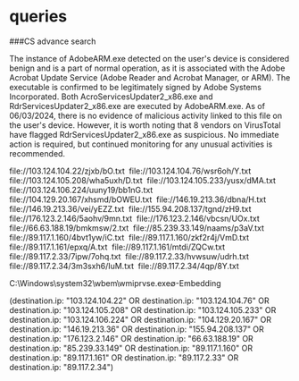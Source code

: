 # queries

###CS advance search

The instance of AdobeARM.exe detected on the user's device is considered benign and is a part of normal operation, as it is associated with the Adobe Acrobat Update Service (Adobe Reader and Acrobat Manager, or ARM). The executable is confirmed to be legitimately signed by Adobe Systems Incorporated. Both AcroServicesUpdater2_x86.exe and RdrServicesUpdater2_x86.exe are executed by AdobeARM.exe. As of 06/03/2024, there is no evidence of malicious activity linked to this file on the user's device. However, it is worth noting that 8 vendors on VirusTotal have flagged RdrServicesUpdater2_x86.exe as suspicious. No immediate action is required, but continued monitoring for any unusual activities is recommended.


file://103.124.104.22/zjxb/bO.txt 
file://103.124.104.76/wsr6oh/Y.txt 
file://103.124.105.208/wha5uxh/D.txt 
file://103.124.105.233/yusx/dMA.txt 
file://103.124.106.224/uuny19/bb1nG.txt 
file://104.129.20.167/xhsmd/bOWEU.txt 
file://146.19.213.36/dbna/H.txt 
file://146.19.213.36/vei/yEZZ.txt 
file://155.94.208.137/tgnd/zH9.txt 
file://176.123.2.146/5aohv/9mn.txt 
file://176.123.2.146/vbcsn/UOx.txt 
file://66.63.188.19/bmkmsw/2.txt 
file://85.239.33.149/naams/p3aV.txt 
file://89.117.1.160/4bvt1yw/iC.txt 
file://89.117.1.160/zkf2r4j/VmD.txt 
file://89.117.1.161/epxq/A.txt 
file://89.117.1.161/mtdi/ZQCw.txt 
file://89.117.2.33/7ipw/7ohq.txt 
file://89.117.2.33/hvwsuw/udrh.txt 
file://89.117.2.34/3m3sxh6/IuM.txt 
file://89.117.2.34/4qp/8Y.txt 



C:\Windows\system32\wbem\wmiprvse.exe∅-Embedding


(destination.ip: "103.124.104.22" OR destination.ip: "103.124.104.76" OR destination.ip: "103.124.105.208" OR destination.ip: "103.124.105.233" OR destination.ip: "103.124.106.224" OR destination.ip: "104.129.20.167" OR destination.ip: "146.19.213.36" OR destination.ip: "155.94.208.137" OR destination.ip: "176.123.2.146" OR destination.ip: "66.63.188.19" OR destination.ip: "85.239.33.149" OR destination.ip: "89.117.1.160" OR destination.ip: "89.117.1.161" OR destination.ip: "89.117.2.33" OR destination.ip: "89.117.2.34") 

